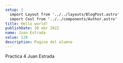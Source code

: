 ```yaml
---
setup: |
  import Layout from '../../layouts/BlogPost.astro'
  import Cool from '../../components/Author.astro'
title: Hello world!
publishDate: 30 abr 2022
name: Juan Estrada
value: 128
description: Pagina del alumno
---
```


<Cool name={frontmatter.name} href="https://twitter.com/n_moore" client:load />

Practica 4 
Juan Estrada
